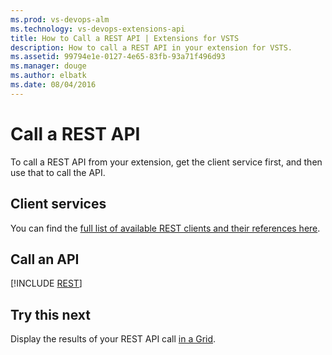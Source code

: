 ```yaml
---
ms.prod: vs-devops-alm
ms.technology: vs-devops-extensions-api
title: How to Call a REST API | Extensions for VSTS
description: How to call a REST API in your extension for VSTS.
ms.assetid: 99794e1e-0127-4e65-83fb-93a71f496d93
ms.manager: douge
ms.author: elbatk
ms.date: 08/04/2016
---
```


# Call a REST API

To call a REST API from your extension, get the client service first, and then use that to call the API.

## Client services

You can find the [full list of available REST clients and their references here](https://www.visualstudio.com/en-us/docs/integrate/extensions/reference/client/rest-clients).

## Call an API

[!INCLUDE [REST](../_shared/procedures/call-rest-api-js.md)]

## Try this next

Display the results of your REST API call [in a Grid](./ui-controls/grido.md).